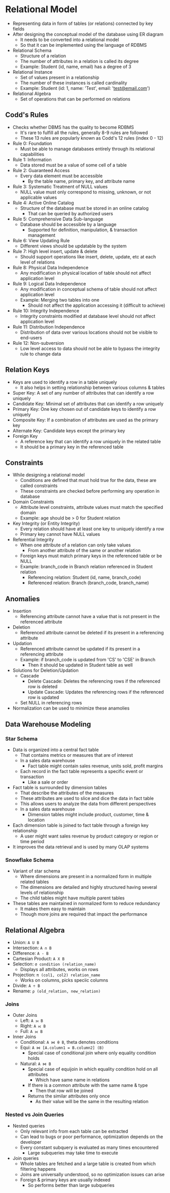 # Relational Model
- Representing data in form of tables (or relations) connected by key fields
- After designing the conceptual model of the database using ER diagram
  - It needs to be converted into a relational model
  - So that it can be implemented using the language of RDBMS
- Relational Schema
  - Structure of a relation
  - The number of attributes in a relation is called its degree
  - Example: Student (id, name, email) has a degree of 3
- Relational Instance
  - Set of values present in a relationship
  - The number of these instances is called cardinality
  - Example: Student (id: 1, name: 'Test', email: 'test@email.com')
- Relational Algebra
  - Set of operations that can be performed on relations

## Codd's Rules
- Checks whether DBMS has the quality to become RDBMS
  - It's rare to fulfill all the rules, generally 8-9 rules are followed
  - These 13 rules are popularly known as Codd's 12 rules (index 0 - 12)
- Rule 0: Foundation
  - Must be able to manage databases entirely through its relational capabilities
- Rule 1: Information
  - Data stored must be a value of some cell of a table
- Rule 2: Guaranteed Access
  - Every data element must be accessible
    - By the table name, primary key, and attribute name
- Rule 3: Systematic Treatment of NULL values
  - NULL value must only correspond to missing, unknown, or not applicable values
- Rule 4: Active Online Catalog
  - Structure of the database must be stored in an online catalog
    - That can be queried by authorized users
- Rule 5: Comprehensive Data Sub-language
  - Database should be accessible by a language
    - Supported for definition, manipulation, & transaction management
- Rule 6: View Updating Rule
  - Different views should be updatable by the system
- Rule 7: High level insert, update & delete
  - Should support operations like insert, delete, update, etc at each level of relations
- Rule 8: Physical Data Independence
  - Any modification in physical location of table should not affect application level
- Rule 9: Logical Data Independence
  - Any modification in conceptual schema of table should not affect application level
  - Example: Merging two tables into one
    - Should not affect the application accessing it (difficult to achieve)
- Rule 10: Integrity Independence
  - Integrity constraints modified at database level should not affect application level
- Rule 11: Distribution Independence
  - Distribution of data over various locations should not be visible to end-users
- Rule 12: Non-subversion
  - Low level access to data should not be able to bypass the integrity rule to change data

## Relation Keys
- Keys are used to identify a row in a table uniquely
  - It also helps in setting relationship between various columns & tables
- Super Key: A set of any number of attributes that can identify a row uniquely
- Candidate Key: Minimal set of attributes that can identify a row uniquely
- Primary Key: One key chosen out of candidate keys to identify a row uniquely
- Composite Key: If a combination of attributes are used as the primary key
- Alternate Key: Candidate keys except the primary key
- Foreign Key
  - A reference key that can identify a row uniquely in the related table
  - It should be a primary key in the referenced table

## Constraints
- While designing a relational model
  - Conditions are defined that must hold true for the data, these are called constraints
  - These constraints are checked before performing any operation in database
- Domain Constraints
  - Attribute level constraints, attribute values must match the specified domain
  - Example: age should be > 0 for Student relation
- Key Integrity (or Entity Integrity)
  - Every relation should have at least one key to uniquely identify a row
  - Primary key cannot have NULL values
- Referential Integrity
  - When one attribute of a relation can only take values
    - From another attribute of the same or another relation
  - Foreign keys must match primary keys in the referenced table or be NULL
  - Example: branch_code in Branch relation referenced in Student relation
    - Referencing relation: Student (id, name, branch_code)
    - Referenced relation: Branch (branch_code, branch_name)

## Anomalies
- Insertion
  - Referencing attribute cannot have a value that is not present in the referenced attribute
- Deletion
  - Referenced attribute cannot be deleted if its present in a referencing attribute
- Updation
  - Referenced attribute cannot be updated if its present in a referencing attribute
  - Example: if branch_code is updated from 'CS' to 'CSE' in Branch
    - Then it should be updated in Student table as well
- Solutions for Deletion/Updation
  - Cascade
    - Delete Cascade: Deletes the referencing rows if the referenced row is deleted
    - Update Cascade: Updates the referencing rows if the referenced row is updated
  - Set NULL in referencing rows
- Normalization can be used to minimize these anamolies

## Data Warehouse Modeling
### Star Schema
- Data is organized into a central fact table
  - That contains metrics or measures that are of interest
  - In a sales data warehouse
    - Fact table might contain sales revenue, units sold, profit margins
  - Each record in the fact table represents a specific event or transaction
    - Like a sale or order
- Fact table is surrounded by dimension tables
  - That describe the attributes of the measures
  - These attributes are used to slice and dice the data in fact table
  - This allows users to analyze the data from different perspectives
  - In a sales data warehouse
    - Dimension tables might include product, customer, time & location
- Each dimension table is joined to fact table through a foreign key relationship
  - A user might want sales revenue by product category or region or time period
- It improves the data retrieval and is used by many OLAP systems

### Snowflake Schema
- Variant of star schema
  - Where dimensions are present in a normalized form in multiple related tables
  - The dimensions are detailed and highly structured having several levels of relationship
  - The child tables might have multiple parent tables
- These tables are maintained in normalized form to reduce redundancy
  - It makes them easy to maintain
  - Though more joins are required that impact the performance

## Relational Algebra
- Union: `A U B`
- Intersection: `A ∩ B`
- Difference: `A - B`
- Cartesian Product: `A X B`
- Selection: `σ condition (relation_name)`
  - Displays all attributes, works on rows
- Projection: `π (col1, col2) relation_name`
  - Works on columns, picks speciic columns
- Divide: `A ÷ B`
- Rename: `ρ (old_relation, new_relation)`

### Joins
- Outer Joins
  - Left: `A ⟕ B`
  - Right: `A ⟖ B`
  - Full: `A ⟗ B`
- Inner Joins
  - Conditional: `A ⋈ θ B`, theta denotes conditions
  - Equi: `A ⋈ [A.column1 = B.column2] (B)`
    - Special case of conditional join where only equality condition holds
  - Natural: `A ⋈ B`
    - Special case of equijoin in which equality condition hold on all attributes
      - Which have same name in relations
    - If there is a common attribute with the same name & type
      - Then that row will be joined
    - Returns the similar attributes only once
      - As their value will be the same in the resulting relation

### Nested vs Join Queries
- Nested queries
  - Only relevant info from each table can be extracted
  - Can lead to bugs or poor performance, optimization depends on the developer
  - Every constant subquery is evaluated as many times encountered
    - Large subqueries may take time to execute
- Join queries
  - Whole tables are fetched and a large table is created from which filtering happens
  - Joins are universally understood, so no optimization issues can arise
  - Foreign & primary keys are usually indexed
    - So performs better than large subqueries
